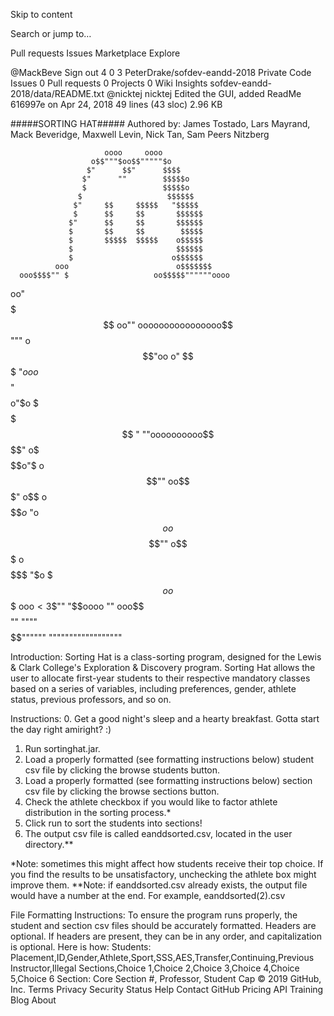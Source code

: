 Skip to content
 
Search or jump to…

Pull requests
Issues
Marketplace
Explore
 
@MackBeve Sign out
4
0 3 PeterDrake/sofdev-eandd-2018 Private
 Code  Issues 0  Pull requests 0  Projects 0  Wiki  Insights
sofdev-eandd-2018/data/README.txt
@nicktej nicktej Edited the GUI, added ReadMe
616997e on Apr 24, 2018
49 lines (43 sloc)  2.96 KB
    
#####SORTING HAT#####
Authored by: James Tostado, Lars Mayrand, Mack Beveridge, Maxwell Levin, Nick Tan, Sam Peers Nitzberg

                         oooo     oooo
                      o$$"""$oo$$"""""$o
                     $"      $$"      $$$$
                    $"      ""        $$$$$o
                    $                 $$$$$o
                   $                   $$$$$$
                  $"     $$     $$$$$   "$$$$$
                  $      $$     $$       $$$$$$
                 $"      $$     $$       $$$$$$
                 $       $$     $$        $$$$$
                 $       $$$$$  $$$$$    o$$$$$
                 $                       $$$$$$
                 $                      o$$$$$$
              ooo                        o$$$$$$$
      ooo$$$$"" $                   oo$$$$$""""""oooo
   oo"$$$$$$$ oo"" oooooooooooooooo$$"""           o$$"oo
  o"  $$$$$$$ "$o           oo$$$$$"               $$$$o"$o
 $    $$$$$$$  " ""oooooooooo$$$$"         o$      $$$$$$o"$
o     $$""               oo$$$"           o$$     o$$$$$$$o$
"o    $$             oo$$$$""            o$$$   o$$$$$$$$$$$
 "$o  $$$oo                           $$$$$$$   ooo$<3$$""
   "$$oooo ""            ooo$$$$      $$$$$$$$$$$$$$""
       """"$$$$$$$$$$$$$$$$$$$$$$$$$$$$$$""""""
                 """"""""""""""""""

Introduction:
Sorting Hat is a class-sorting program, designed for the Lewis & Clark College's Exploration & Discovery program. Sorting Hat allows the user to allocate first-year students to their respective mandatory classes based on a series of variables, including preferences, gender, athlete status, previous professors, and so on. 

Instructions:
0. Get a good night's sleep and a hearty breakfast. Gotta start the day right amiright? :)
1. Run sortinghat.jar.
2. Load a properly formatted (see formatting instructions below) student csv file by clicking the browse students button.
3. Load a properly formatted (see formatting instructions below) section csv file by clicking the browse sections button.
4. Check the athlete checkbox if you would like to factor athlete distribution in the sorting process.*
5. Click run to sort the students into sections!
6. The output csv file is called eanddsorted.csv, located in the user directory.**

*Note: sometimes this might affect how students receive their top choice. If you find the results to be unsatisfactory, unchecking the athlete box might improve them.
**Note: if eanddsorted.csv already exists, the output file would have a number at the end. For example, eanddsorted(2).csv

File Formatting Instructions:
To ensure the program runs properly, the student and section csv files should be accurately formatted. Headers are optional. If headers are present, they can be in any order, and capitalization is optional. Here is how:
Students: Placement,ID,Gender,Athlete,Sport,SSS,AES,Transfer,Continuing,Previous Instructor,Illegal Sections,Choice 1,Choice 2,Choice 3,Choice 4,Choice 5,Choice 6
Section: Core Section #, Professor, Student Cap
© 2019 GitHub, Inc.
Terms
Privacy
Security
Status
Help
Contact GitHub
Pricing
API
Training
Blog
About
